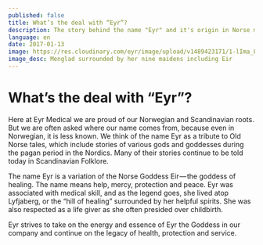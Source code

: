 ```yaml
---
published: false
title: What’s the deal with “Eyr”?
description: The story behind the name "Eyr" and it's origin in Norse mythology.
language: en
date: 2017-01-13
image: https://res.cloudinary.com/eyr/image/upload/v1489423171/1-lIma_Lenndfa30XaIPQ9iw_k4amqf.jpg
image_desc: Menglad surrounded by her nine maidens including Eir
---
```


# What’s the deal with “Eyr”?

Here at Eyr Medical we are proud of our Norwegian and Scandinavian roots. But we are often asked where our name comes from, because even in Norwegian, it is less known. We think of the name Eyr as a tribute to Old Norse tales, which include stories of various gods and goddesses during the pagan period in the Nordics. Many of their stories continue to be told today in Scandinavian Folklore.

The name Eyr is a variation of the Norse Goddess Eir — the goddess of healing. The name means help, mercy, protection and peace. Eyr was associated with medical skill, and as the legend goes, she lived atop Lyfjaberg, or the “hill of healing” surrounded by her helpful spirits. She was also respected as a life giver as she often presided over childbirth.

Eyr strives to take on the energy and essence of Eyr the Goddess in our company and continue on the legacy of health, protection and service.
